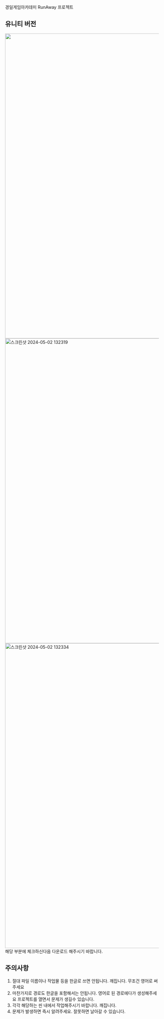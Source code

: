 경일게임아카데미 
RunAway 프로젝트 

## 유니티 버전 
<img width="1000" src="https://github.com/bamin0502/Run_Away/assets/100828741/8bb1cdd8-d84c-4b84-a915-5f751b158837">

<img width="1000" alt="스크린샷 2024-05-02 132319" src="https://github.com/bamin0502/Gyeongil-RunAway/assets/100828741/3c95298d-c5a9-407e-89f2-2a22d9573007">
<img width="1000" alt="스크린샷 2024-05-02 132334" src="https://github.com/bamin0502/Gyeongil-RunAway/assets/100828741/85bad484-eeb2-43d0-a662-d36c372880a2">
해당 부분에 체크하신다음 다운로드 해주시기 바랍니다. 

## 주의사항
1. 절대 파일 이름이나 작업물 등을 한글로 쓰면 안됩니다. 깨집니다. 무조건 영어로 써주세요
2. 마찬가지로 경로도 한글을 포함해서는 안됩니다. 영어로 된 경로에다가 생성해주세요 프로젝트를 열면서 문제가 생길수 있습니다. 
3. 각각 해당하는 씬 내에서 작업해주시기 바랍니다. 깨집니다. 
4. 문제가 발생하면 즉시 알려주세요. 잘못하면 날아갈 수 있습니다. 
